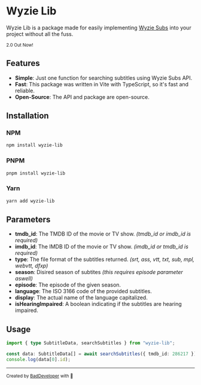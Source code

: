 # Wyzie Lib

Wyzie Lib is a package made for easily implementing [Wyzie Subs](https://subs.wyzie.ru) into your project without all the fuss.

<sup>2.0 Out Now!</sup>

## Features
- **Simple**: Just one function for searching subtitles using Wyzie Subs API.
- **Fast**: This package was written in Vite with TypeScript, so it's fast and reliable.
- **Open-Source**: The API and package are open-source.
  
## Installation
### NPM
```bash
npm install wyzie-lib
```
### PNPM
```bash
pnpm install wyzie-lib
```
### Yarn
```bash
yarn add wyzie-lib
```

## Parameters
- **tmdb_id**: The TMDB ID of the movie or TV show. *(tmdb_id or imdb_id is required)*
- **imdb_id**: The IMDB ID of the movie or TV show. *(imdb_id or tmdb_id is required)*
- **type**: The file format of the subtitles returned. *(srt, ass, vtt, txt, sub, mpl, webvtt, dfxp)*
- **season**: Disired season of subtites *(this requires episode parameter aswell)*
- **episode**: The episode of the given season.
- **language**: The ISO 3166 code of the provided subtitles.
- **display**: The actual name of the language capitalized.
- **isHearingImpaired**: A boolean indicating if the subtitles are hearing impaired.

## Usage
```ts
import { type SubtitleData, searchSubtitles } from "wyzie-lib";

const data: SubtitleData[] = await searchSubtitles({ tmdb_id: 286217 });
console.log(data[0].id);
```

<hr />

<sup>
  Created by <a href="https://github.com/itzcozi" alt="github" title="itzCozi on Github">BadDeveloper</a> with 💙
</sup>
